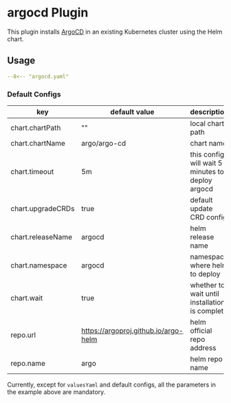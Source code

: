 # argocd Plugin

This plugin installs [ArgoCD](https://argoproj.github.io/cd/) in an existing Kubernetes cluster using the Helm chart.

## Usage

```yaml
--8<-- "argocd.yaml"
```

### Default Configs

| key                | default value                        | description                                        |
| ----------------   | ------------------------------------ | ------------------------------------------------   |
| chart.chartPath    | ""                                   | local chart path                                   |
| chart.chartName    | argo/argo-cd                         | chart name                                         |
| chart.timeout      | 5m                                   | this config will wait 5 minutes to deploy argocd   |
| chart.upgradeCRDs  | true                                 | default update CRD config                          |
| chart.releaseName  | argocd                               | helm release name                                  |
| chart.namespace    | argocd                               | namespace where helm to deploy                     |
| chart.wait         | true                                 | whether to wait until installation is complete     |
| repo.url           | https://argoproj.github.io/argo-helm | helm official repo address                         |
| repo.name          | argo                                 | helm repo name                                     |

Currently, except for `valuesYaml` and default configs, all the parameters in the example above are mandatory.

